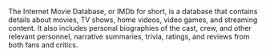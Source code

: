 The Internet Movie Database, or IMDb for short, is a database that contains details about movies, TV shows, home videos, video games, and streaming content. It also includes personal biographies of the cast, crew, and other relevant personnel, narrative summaries, trivia, ratings, and reviews from both fans and critics.
